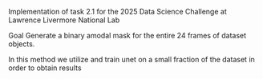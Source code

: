Implementation of task 2.1 for the 2025 Data Science Challenge at Lawrence Livermore National Lab

Goal Generate a binary amodal mask for the entire 24 frames of dataset objects.

In this method we utilize and train unet on a small fraction of the dataset in order to obtain results